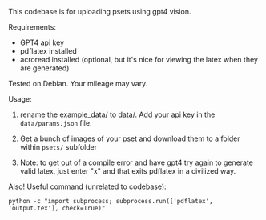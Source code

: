 This codebase is for uploading psets using gpt4 vision.

Requirements:
 - GPT4 api key
 - pdflatex installed
 - acroread installed (optional, but it's nice for viewing the latex when they are generated)

Tested on Debian. Your mileage may vary.

Usage:
1. rename the example_data/ to data/. Add your api key in the `data/params.json` file.

2. Get a bunch of images of your pset and download them to a folder within `psets/` subfolder

3. Note: to get out of a compile error and have gpt4 try again to generate valid latex, just enter "x" and that exits pdflatex in a civilized way.

Also! Useful command (unrelated to codebase):
```
python -c "import subprocess; subprocess.run(['pdflatex', 'output.tex'], check=True)"
```
